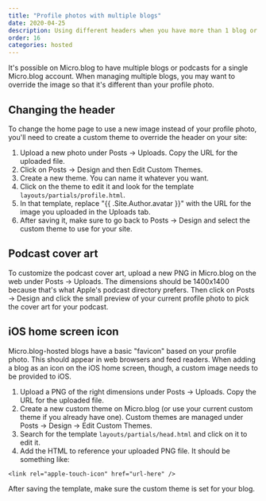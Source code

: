 ```yaml
---
title: "Profile photos with multiple blogs"
date: 2020-04-25
description: Using different headers when you have more than 1 blog or podcast.
order: 16
categories: hosted
---
```


It's possible on Micro.blog to have multiple blogs or podcasts for a single Micro.blog account. When managing multiple blogs, you may want to override the image so that it's different than your profile photo.

## Changing the header

To change the home page to use a new image instead of your profile photo, you'll need to create a custom theme to override the header on your site:

1. Upload a new photo under Posts → Uploads. Copy the URL for the uploaded file.
2. Click on Posts → Design and then Edit Custom Themes.
3. Create a new theme. You can name it whatever you want.
4. Click on the theme to edit it and look for the template `layouts/partials/profile.html`.
5. In that template, replace "{{ .Site.Author.avatar }}" with the URL for the image you uploaded in the Uploads tab.
6. After saving it, make sure to go back to Posts → Design and select the custom theme to use for your site.

## Podcast cover art

To customize the podcast cover art, upload a new PNG in Micro.blog on the web under Posts → Uploads. The dimensions should be 1400x1400 because that's what Apple's podcast directory prefers. Then click on Posts → Design and click the small preview of your current profile photo to pick the cover art for your podcast.

## iOS home screen icon

Micro.blog-hosted blogs have a basic "favicon" based on your profile photo. This should appear in web browsers and feed readers. When adding a blog as an icon on the iOS home screen, though, a custom image needs to be provided to iOS.

1. Upload a PNG of the right dimensions under Posts → Uploads. Copy the URL for the uploaded file.
2. Create a new custom theme on Micro.blog (or use your current custom theme if you already have one). Custom themes are managed under Posts → Design → Edit Custom Themes.
3. Search for the template `layouts/partials/head.html` and click on it to edit it.
4. Add the HTML to reference your uploaded PNG file. It should be something like:

```
<link rel="apple-touch-icon" href="url-here" />
```

After saving the template, make sure the custom theme is set for your blog.
